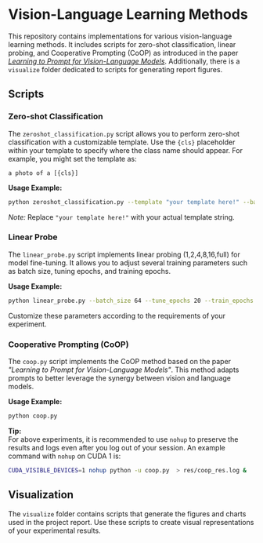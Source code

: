# Vision-Language Learning Methods

This repository contains implementations for various vision-language learning methods. It includes scripts for zero-shot classification, linear probing, and Cooperative Prompting (CoOP) as introduced in the paper *[Learning to Prompt for Vision-Language Models](https://arxiv.org/abs/2109.01134)*. Additionally, there is a `visualize` folder dedicated to scripts for generating report figures.

## Scripts

### Zero-shot Classification
The `zeroshot_classification.py` script allows you to perform zero-shot classification with a customizable template. Use the `{cls}` placeholder within your template to specify where the class name should appear. For example, you might set the template as:

```
a photo of a [{cls}]
```

**Usage Example:**
```bash
python zeroshot_classification.py --template "your template here!" --batch_size 64
```
*Note:* Replace `"your template here!"` with your actual template string.

### Linear Probe
The `linear_probe.py` script implements linear probing (1,2,4,8,16,full) for model fine-tuning. It allows you to adjust several training parameters such as batch size, tuning epochs, and training epochs.

**Usage Example:**
```bash
python linear_probe.py --batch_size 64 --tune_epochs 20 --train_epochs 50
```

Customize these parameters according to the requirements of your experiment.

### Cooperative Prompting (CoOP)
The `coop.py` script implements the CoOP method based on the paper *"Learning to Prompt for Vision-Language Models"*. This method adapts prompts to better leverage the synergy between vision and language models.

**Usage Example:**
```bash
python coop.py 
```

**Tip:**  
For above experiments, it is recommended to use `nohup` to preserve the results and logs even after you log out of your session. An example command with `nohup` on CUDA 1 is:

```bash
CUDA_VISIBLE_DEVICES=1 nohup python -u coop.py  > res/coop_res.log &
```

## Visualization
The `visualize` folder contains scripts that generate the figures and charts used in the project report. Use these scripts to create visual representations of your experimental results.
